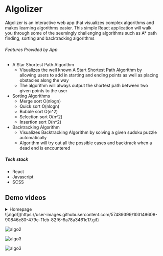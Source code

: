 # Algolizer #

Algolizer is an interactive web app that visualizes complex algorithms and makes learning algorithms easier. This simple React application will walk you through some of the seemingly challenging algorithms such as A* path finding, sorting and backtracking algorithms

###### Features Provided by App
* A Star Shortest Path Algorithm
    * Visualizes the well known A Start Shortest Path Algorithm by allowing users to add in starting and ending points as well as placing obstacles along the way
    * The algorithm will always output the shortest path between two given points to the user
* Sorting Algorithms
    * Merge sort O(nlogn)
    * Quick sort O(nlogn)
    * Bubble sort O(n^2)
    * Selection sort O(n^2)
    * Insertion sort O(n^2)
* Backtracking Algorithm
    * Visualizes Backtracking Algorithm by solving a given sudoku puzzle automatically
    * Algorithm will try out all the possible cases and backtrack when a dead end is encountered 

##### Tech stack
- React
- Javascript
- SCSS

## Demo videos ##

<details>
  <summary>Homepage</summary>
  <img src="https://user-images.githubusercontent.com/57489399/103148608-90846c80-479c-11eb-82f6-6a78a3461e17.gif" name="Homepage">
</details>
![algo1](https://user-images.githubusercontent.com/57489399/103148608-90846c80-479c-11eb-82f6-6a78a3461e17.gif)

![algo2](https://user-images.githubusercontent.com/57489399/103148768-1f45b900-479e-11eb-963b-4a364cd0cd17.gif)

![algo3](https://user-images.githubusercontent.com/57489399/103148781-3684a680-479e-11eb-8b9f-b0eae72212b2.gif)

![algo3](https://user-images.githubusercontent.com/57489399/103148657-17394980-479d-11eb-889b-9585c72738d3.gif)

